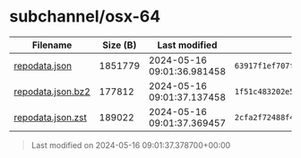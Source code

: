 # subchannel/osx-64

| Filename | Size (B) | Last modified | SHA256 | MD5 |
|----------|----------|---------------|--------|-----|
| [repodata.json](repodata.json) | 1851779 | 2024-05-16 09:01:36.981458 | `63917f1ef707fc4a73f49c2a465917c6a5c17c50d18ddd203cd767540da19523` | `eb0a6712e59a702ba7323d8ed9381a05` |
| [repodata.json.bz2](repodata.json.bz2) | 177812 | 2024-05-16 09:01:37.137458 | `1f51c483202e589722950bb3a4572c7fbd462b55179463ff0b52ab4cf916a32b` | `71910eb9ac7a7e6e8ad0f1c9af597c18` |
| [repodata.json.zst](repodata.json.zst) | 189022 | 2024-05-16 09:01:37.369457 | `2cfa2f72488f4cea5b70325c5981d3abb2755acabeb555bedf0b7d6399e9fb67` | `b1cc80cade3ed8efaca2c37e8174c241` |

> Last modified on 2024-05-16 09:01:37.378700+00:00